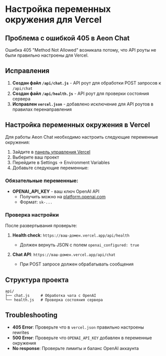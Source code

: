 # Настройка переменных окружения для Vercel

## Проблема с ошибкой 405 в Aeon Chat

Ошибка 405 "Method Not Allowed" возникала потому, что API роуты не были правильно настроены для Vercel.

## Исправления

1. **Создан файл `/api/chat.js`** - API роут для обработки POST запросов к `/api/chat`
2. **Создан файл `/api/health.js`** - API роут для проверки состояния сервера
3. **Исправлен `vercel.json`** - добавлено исключение для API роутов в правилах перенаправления

## Настройка переменных окружения в Vercel

Для работы Aeon Chat необходимо настроить следующие переменные окружения:

1. Зайдите в [панель управления Vercel](https://vercel.com/dashboard)
2. Выберите ваш проект
3. Перейдите в Settings → Environment Variables
4. Добавьте следующие переменные:

### Обязательные переменные:

- **OPENAI_API_KEY** - ваш ключ OpenAI API
  - Получить можно на [platform.openai.com](https://platform.openai.com/api-keys)
  - Формат: `sk-...`

### Проверка настройки

После развертывания проверьте:

1. **Health check**: `https://ваш-домен.vercel.app/api/health`
   - Должен вернуть JSON с полем `openai_configured: true`

2. **Chat API**: `https://ваш-домен.vercel.app/api/chat`
   - При POST запросе должен обрабатывать сообщения

## Структура проекта

```
api/
├── chat.js     # Обработка чата с OpenAI
└── health.js   # Проверка состояния сервера
```

## Troubleshooting

- **405 Error**: Проверьте что в `vercel.json` правильно настроены rewrites
- **500 Error**: Проверьте что `OPENAI_API_KEY` добавлен в переменные окружения
- **No response**: Проверьте лимиты и баланс OpenAI аккаунта 